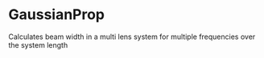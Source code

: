 # GaussianProp
Calculates beam width in a multi lens system for multiple frequencies over the system length
